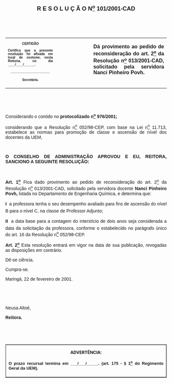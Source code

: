 <BODY>

<B><FONT FACE="Arial" SIZE=4><P ALIGN="CENTER"><A NAME="_Toc445798786"></P>
<P ALIGN="CENTER">R E S O L U &Ccedil; &Atilde; O  N<U><SUP>o</U></SUP>  101/2001-CAD</P>
</B></FONT><FONT FACE="Arial"><P ALIGN="JUSTIFY"></P>
<P ALIGN="JUSTIFY">&nbsp;</P>
<P ALIGN="JUSTIFY">&nbsp;</P></FONT>
<TABLE CELLSPACING=0 BORDER=0 CELLPADDING=7 WIDTH=604>
<TR><TD WIDTH="31%" VALIGN="TOP">
<B><FONT FACE="Arial" SIZE=1><P ALIGN="CENTER">CERTID&Atilde;O</P>
<P ALIGN="JUSTIFY">   Certifico que a presente resolu&ccedil;&atilde;o foi afixada em local de costume, nesta Reitoria, no dia ____/____/______.</P>
<P ALIGN="JUSTIFY"></P>
<P ALIGN="CENTER">______________________</P>
<P ALIGN="CENTER">Secret&aacute;ria.</B></FONT></TD>
<TD WIDTH="22%" VALIGN="TOP">&nbsp;</TD>
<TD WIDTH="47%" VALIGN="TOP">
<B><FONT FACE="Arial"><P ALIGN="JUSTIFY">D&aacute; provimento ao pedido de reconsidera&ccedil;&atilde;o do art. 2<U><SUP>o</U></SUP> da Resolu&ccedil;&atilde;o n<U><SUP>o</U></SUP> 013/2001-CAD, solicitado pela servidora Nanci Pinheiro Povh.</B></FONT></TD>
</TR>
</TABLE>

<FONT FACE="Arial"><P ALIGN="JUSTIFY"></P>
<P ALIGN="JUSTIFY">&nbsp;</P>
<P ALIGN="JUSTIFY">&nbsp;</P>
<P ALIGN="JUSTIFY">Considerando o contido no <B>protocolizado n<U><SUP>o</U></SUP> 976/2001;</P>
</B><P ALIGN="JUSTIFY">considerando que a Resolu&ccedil;&atilde;o  n<U><SUP>o</U></SUP> 052/98-CEP, com base na Lei n<U><SUP>o</U></SUP> 11.713, estabelece as normas para promo&ccedil;&atilde;o de classe e ascens&atilde;o de n&iacute;vel dos docentes da UEM,</P>
<P ALIGN="JUSTIFY"></P>
<P ALIGN="JUSTIFY">&nbsp;</P>
<B><P ALIGN="JUSTIFY">O CONSELHO DE ADMINISTRA&Ccedil;&Atilde;O APROVOU E EU, REITORA, SANCIONO A SEGUINTE RESOLU&Ccedil;&Atilde;O:</P>
</B><P ALIGN="JUSTIFY"></P>
<P ALIGN="JUSTIFY">&nbsp;</P>
<B><P ALIGN="JUSTIFY">Art. 1<U><SUP>o</B></U></SUP> Fica dado provimento ao pedido de reconsidera&ccedil;&atilde;o do art. 2<U><SUP>o</U></SUP> da Resolu&ccedil;&atilde;o n<U><SUP>o</U></SUP> 013/2001-CAD, solicitado pela servidora docente <B>Nanci Pinheiro Povh,</B> lotada no Departamento de Engenharia Qu&iacute;mica, e determina que:</P>
<B><P ALIGN="JUSTIFY">I  </B>a professora tenha o seu desempenho avaliado para fins de ascens&atilde;o do n&iacute;vel B para o n&iacute;vel C, na classe de Professor Adjunto;</P>
<B><P ALIGN="JUSTIFY">II  </B>a data base para a contagem do interst&iacute;cio de dois anos seja considerada a data da solicita&ccedil;&atilde;o da professora, conforme o estabelecido no par&aacute;grafo &uacute;nico do art. 16 da Resolu&ccedil;&atilde;o n<U><SUP>o</U></SUP> 052/98-CEP.</P>
<B><P ALIGN="JUSTIFY">Art. 2<U><SUP>o</B></U></SUP> Esta resolu&ccedil;&atilde;o entrar&aacute; em vigor na data de sua publica&ccedil;&atilde;o, revogadas as disposi&ccedil;&otilde;es em contr&aacute;rio.</P>
<P ALIGN="JUSTIFY">D&ecirc;-se ci&ecirc;ncia.</P>
<P ALIGN="JUSTIFY">&#9;Cumpra-se.</P>
<P ALIGN="JUSTIFY"></P>
<P ALIGN="JUSTIFY">Maring&aacute;, 22 de fevereiro de 2001.</P>
<P ALIGN="JUSTIFY"></P>
<P ALIGN="JUSTIFY">&nbsp;</P>
<P ALIGN="JUSTIFY">&nbsp;</P>
<P>Neusa Alto&eacute;,</P>
<B><P>Reitora.</P>
</B>
<P>&nbsp;</P>
<P>&nbsp;</P></FONT>
<TABLE BORDER CELLSPACING=1 CELLPADDING=4 WIDTH=207>
<TR><TD VALIGN="TOP">
<B><FONT SIZE=2><P ALIGN="CENTER">ADVERT&Ecirc;NCIA:</P>
</FONT><FONT FACE="Arial" SIZE=2><P ALIGN="JUSTIFY">O prazo recursal termina em ___/___/_____. (art. 175 - § 1<U><SUP>o</U></SUP> do Regimento Geral da UEM).</B></FONT></TD>
</TR>
</TABLE>

<FONT SIZE=2><P></A></P></FONT></BODY>
